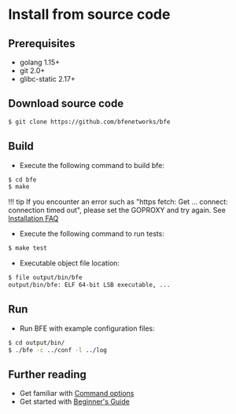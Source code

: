 # Install from source code

## Prerequisites
- golang 1.15+
- git 2.0+
- glibc-static 2.17+

## Download source code
```bash
$ git clone https://github.com/bfenetworks/bfe
```

## Build
- Execute the following command to build bfe:

```bash
$ cd bfe
$ make
```

!!! tip
    If you encounter an error such as "https fetch: Get ... connect: connection timed out", please set the GOPROXY and try again. See [Installation FAQ](../faq/installation.md)

- Execute the following command to run tests:

```bash
$ make test
```

- Executable object file location:

```bash
$ file output/bin/bfe
output/bin/bfe: ELF 64-bit LSB executable, ...
```

## Run

- Run BFE with example configuration files:

```bash
$ cd output/bin/
$ ./bfe -c ../conf -l ../log
```

## Further reading
- Get familiar with [Command options](../operation/command.md)
- Get started with [Beginner's Guide](../example/guide.md)
                                           
